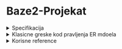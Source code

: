 # Baze2-Projekat

<details>
  <summary> Specifikacija </summary> <br>
  
## Tektulna specifikacija

  - tekstualna specifikacijasistema koja treba da lici na zadatke iz er modela 
  - ta specifkacija nema pravilo koliko duga mora da bude, od pola jedne do stranu, dve
  
![image](https://user-images.githubusercontent.com/45834270/103241837-b2285400-4954-11eb-83b1-b4264c9462d6.png)

![image](https://user-images.githubusercontent.com/45834270/103242300-0da71180-4956-11eb-9edc-417bf37604a4.png)

![image](https://user-images.githubusercontent.com/45834270/103242390-4cd56280-4956-11eb-8cdf-08b698c50827.png)

![image](https://user-images.githubusercontent.com/45834270/103241964-03d0de80-4955-11eb-8c32-4287ca0b2efb.png)

![image](https://user-images.githubusercontent.com/45834270/103241973-0af7ec80-4955-11eb-8337-6c415cd6e7e0.png)

## Specifikacija relacionog modela

  - iz ER modela prevodjenje u relacioni model 

![image](https://user-images.githubusercontent.com/45834270/103241982-11866400-4955-11eb-8422-7d431d8a729e.png)

  
<br>

</details>


<details>
  <summary> Klasicne greske kod pravljenja ER mdoela </summary> <br>

Ono sto kasnije nema smisla zbog prevodjenja 
  
  - i sa donje i sa gornje strane je minimalni kardinalitet 1 
  - imamo entitet sa samo jednim atributom i onda imamo neki strani kljuc ka tom entitetu 
  
</details>


<details>
  <summary> Korisne reference </summary> <br>
  
  - softver za kreiranje diagrama: https://app.diagrams.net/
  
  <br>
  
</details>
